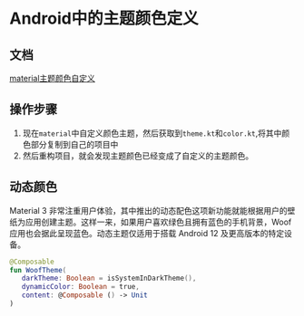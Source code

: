 # Android中的主题颜色定义

## 文档

[material主题颜色自定义](https://m3.material.io/theme-builder#/custom)

## 操作步骤

1. 现在`material`中自定义颜色主题，然后获取到`theme.kt`和`color.kt`,将其中颜色部分复制到自己的项目中
2. 然后重构项目，就会发现主题颜色已经变成了自定义的主题颜色。

## 动态颜色

Material 3 非常注重用户体验，其中推出的动态配色这项新功能就能根据用户的壁纸为应用创建主题。这样一来，如果用户喜欢绿色且拥有蓝色的手机背景，Woof 应用也会据此呈现蓝色。动态主题仅适用于搭载 Android 12 及更高版本的特定设备。

```kt
@Composable
fun WoofTheme(
   darkTheme: Boolean = isSystemInDarkTheme(),
   dynamicColor: Boolean = true,
   content: @Composable () -> Unit
)
```